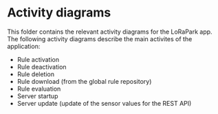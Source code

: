 # Activity diagrams

This folder contains the relevant activity diagrams for the LoRaPark app. 
The following activity diagrams describe the main activites of the application:

* Rule activation
* Rule deactivation
* Rule deletion
* Rule download (from the global rule repository)
* Rule evaluation
* Server startup
* Server update (update of the sensor values for the REST API)
